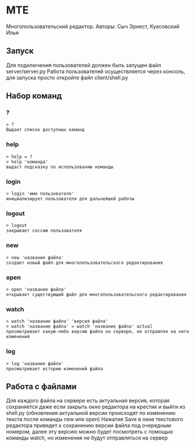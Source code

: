 # MTE
Многопользовательский редактор. Авторы: Сыч Эрнест, Куксовский Илья
## Запуск
Для подключения пользователей должен быть запущен файл server/server.py
Работа пользователей осуществляется через консоль, для запуска просто откройте файл client/shell.py
## Набор команд
### ?
    > ?
    Выдает список доступных команд
### help
    > help = ?
    > help 'команда'
    выдаст подсказку по использованию команды
### login
    > login 'имя пользователя'
    инициализирует пользователя для дальнейшей работы
### logout
    > logout
    закрывает сессию пользователя
### new
    > new 'название файла'
    создает новый файл для многопользовательского редактирования
### open
    > open 'название файла'
    открывает существующий файл для многопользовательского редактирования
### watch
    > watch 'название файла' 'версия файла'
    > watch 'название файла' = watch 'название файла' actual
    просматривает какую-либо версию файла на сервере, не отправляя на него изменений
### log
    > log 'название файла'
    просматривает историю изменений файла
## Работа с файлами
Для каждого файла на сервере есть актуальная версия, которая сохраняется даже если закрыть окно редактора на крестик и выйти из shell.py (обновления актуальной версии происходят по изменению текста после команды new или open)
Нажатие Save в окне текстового редактора приведет к сохранению версии файла под очередным номером, далее эту версию можно будет посмотреть с помощью команды watch, но изменения не будут отправляться на сервер